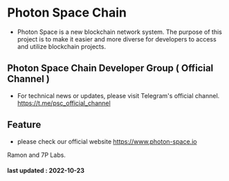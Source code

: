 # Photon Space Chain
* Photon Space is a new blockchain network system. The purpose of this project is to make it easier and more diverse for developers to access and utilize blockchain projects.

## Photon Space Chain Developer Group ( Official Channel )
* For technical news or updates, please visit Telegram's official channel.
https://t.me/psc_official_channel

## Feature
* please check our official website https://www.photon-space.io


Ramon and 7P Labs.
#### last updated : 2022-10-23